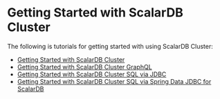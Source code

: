 # Getting Started with ScalarDB Cluster

The following is tutorials for getting started with using ScalarDB Cluster:

- [Getting Started with ScalarDB Cluster](/docs/latest/scalardb-cluster/getting-started-with-scalardb-cluster/)
- [Getting Started with ScalarDB Cluster GraphQL](/docs/latest/scalardb-cluster/getting-started-with-scalardb-cluster-graphql/)
- [Getting Started with ScalarDB Cluster SQL via JDBC](/docs/latest/scalardb-cluster/getting-started-with-scalardb-cluster-sql-jdbc/)
- [Getting Started with ScalarDB Cluster SQL via Spring Data JDBC for ScalarDB](/docs/latest/scalardb-cluster/getting-started-with-scalardb-cluster-sql-spring-data-jdbc/)
